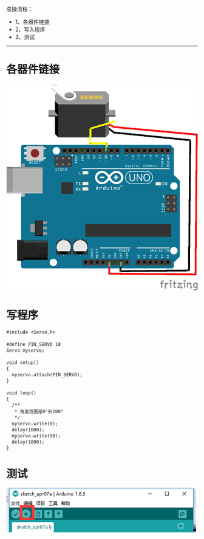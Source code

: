 总操流程：
- 1、各器件链接
- 2、写入程序
- 3、测试

----------
# 各器件链接
![](image/19-1.png)
# 写程序
```
#include <Servo.h>

#define PIN_SERVO 10
Servo myservo;

void setup()
{
  myservo.attach(PIN_SERVO);
}

void loop()
{
  /**
   * 角度范围是0°到180°
   */
  myservo.write(0);
  delay(1000);
  myservo.write(90);
  delay(1000);
}
```
# 测试
![](image/19-2.png)
